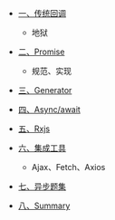 - [一、传统回调](./传统回调.md)

  - 地狱

- [二、Promise](./Promise.md)

  - 规范、实现

- [三、Generator](./Generator.md)

- [四、Async/await](./Async.md)

- [五、Rxjs](./Rxjs.md)

- [六、集成工具](./集成工具.md)

  - Ajax、Fetch、Axios

- [七、异步题集](./异步题集.md)

- [八、Summary](./Summary.md)

  

